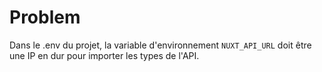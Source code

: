# Problem
Dans le .env du projet, la variable d'environnement `NUXT_API_URL` doit être une IP en dur pour importer les types de l'API.
```